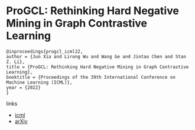 # ProGCL: Rethinking Hard Negative Mining in Graph Contrastive Learning

```
@inproceedings{progcl_icml22,
author = {Jun Xia and Lirong Wu and Wang Ge and Jintao Chen and Stan Z. Li},
title = {ProGCL: Rethinking Hard Negative Mining in Graph Contrastive Learning},
booktitle = {Proceedings of the 39th International Conference on Machine Learning (ICML)},
year = {2022}
}
```

links
- [icml](https://icml.cc/Conferences/2022/Schedule?showEvent=17578)
- [arXiv](https://arxiv.org/abs/2110.02027)
